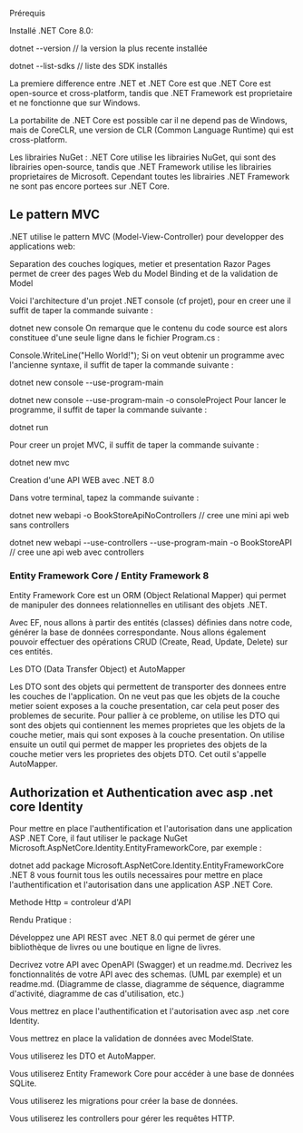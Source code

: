 Prérequis

Installé .NET Core 8.0:

dotnet --version // la  version la plus recente installée

dotnet --list-sdks // liste des SDK installés

La premiere difference entre .NET et .NET Core est que .NET Core est open-source et cross-platform, tandis que .NET Framework est proprietaire et ne fonctionne que sur Windows.

La portabilite de .NET Core est possible car il ne depend pas de Windows, mais de CoreCLR, une version de CLR (Common Language Runtime) qui est cross-platform.

Les librairies NuGet : .NET Core utilise les librairies NuGet, qui sont des librairies open-source, tandis que .NET Framework utilise les librairies proprietaires de Microsoft. Cependant toutes les librairies .NET Framework ne sont pas encore portees sur .NET Core.

## Le pattern MVC

.NET utilise le pattern MVC (Model-View-Controller) pour developper des applications web:

Separation des couches logiques, metier et presentation
Razor Pages permet de creer des pages Web
du Model Binding et de la validation de Model

Voici l'architecture d'un projet .NET console (cf projet), pour en creer une il suffit de taper la commande suivante :

dotnet new console
On remarque que le contenu du code source est alors constituee d'une seule ligne dans le fichier Program.cs :

Console.WriteLine("Hello World!");
Si on veut obtenir un programme avec l'ancienne syntaxe, il suffit de taper la commande suivante :

dotnet new console --use-program-main

 dotnet new console --use-program-main -o consoleProject
Pour lancer le programme, il suffit de taper la commande suivante :

dotnet run

Pour creer un projet MVC, il suffit de taper la commande suivante :

dotnet new mvc

Creation d'une API WEB avec .NET 8.0

Dans votre terminal, tapez la commande suivante :

dotnet new webapi -o BookStoreApiNoControllers // cree une mini api web sans controllers

dotnet new webapi --use-controllers  --use-program-main -o BookStoreAPI // cree une  api web avec controllers


### Entity Framework Core / Entity Framework 8

Entity Framework Core est un ORM (Object Relational Mapper) qui permet de manipuler des donnees relationnelles en utilisant des objets .NET.

Avec EF, nous allons à partir des entités (classes) définies dans notre code, générer la base de données correspondante. Nous allons également pouvoir effectuer des opérations CRUD (Create, Read, Update, Delete) sur ces entités.

Les DTO (Data Transfer Object) et AutoMapper

Les DTO sont des objets qui permettent de transporter des donnees entre les couches de l'application. On ne veut pas que les objets de la couche metier soient exposes a la couche presentation, car cela peut poser des problemes de securite. Pour pallier à ce probleme, on utilise les DTO qui sont des objets qui contiennent les memes proprietes que les objets de la couche metier, mais qui sont exposes à la couche presentation. On utilise ensuite un outil qui permet de mapper les proprietes des objets de la couche metier vers les proprietes des objets DTO. Cet outil s'appelle AutoMapper.

## Authorization et Authentication avec asp .net core Identity

Pour mettre en place l'authentification et l'autorisation dans une application ASP .NET Core, il faut utiliser le package NuGet Microsoft.AspNetCore.Identity.EntityFrameworkCore, par exemple :

dotnet add package Microsoft.AspNetCore.Identity.EntityFrameworkCore
.NET 8 vous fournit tous les outils necessaires pour mettre en place l'authentification et l'autorisation dans une application ASP .NET Core.

Methode
Http = controleur d'API

Rendu Pratique :

Développez une API REST avec .NET 8.0 qui permet de gérer une bibliothèque de livres ou une boutique en ligne de livres.

Decrivez votre API avec OpenAPI (Swagger) et un readme.md. Decrivez les fonctionnalités de votre API avec des schemas. (UML par exemple) et un readme.md. (Diagramme de classe, diagramme de séquence, diagramme d'activité, diagramme de cas d'utilisation, etc.)

Vous mettrez en place l'authentification et l'autorisation avec asp .net core Identity.

Vous mettrez en place la validation de données avec ModelState.

Vous utiliserez les DTO et AutoMapper.

Vous utiliserez Entity Framework Core pour accéder à une base de données SQLite.

Vous utiliserez les migrations pour créer la base de données.

Vous utiliserez les controllers pour gérer les requêtes HTTP.
